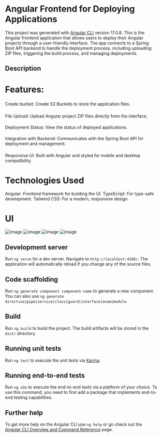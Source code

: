 # Angular Frontend for Deploying Applications

This project was generated with [Angular CLI](https://github.com/angular/angular-cli) version 17.0.8.
This is the Angular frontend application that allows users to deploy their Angular projects through a user-friendly interface. The app connects to a Spring Boot API backend to handle the deployment process, including uploading ZIP files, triggering the build process, and managing deployments.

## Description
  # Features:
  
   ###
   Create bucket: Create S3 Buckets to store the application files.
   ###
   File Upload: Upload Angular project ZIP files directly from the interface.
   ####
   Deployment Status: View the status of deployed applications.
   ####
   Integration with Backend: Communicates with the Spring Boot API for deployment and management.
   ###
   Responsive UI: Built with Angular and styled for mobile and desktop compatibility.

  # Technologies Used
  Angular: Frontend framework for building the UI.
  TypeScript: For type-safe development.
  Tailwind CSS: For a modern, responsive design.

  # UI
  ![image](https://github.com/user-attachments/assets/54815d26-486e-4997-9703-cbe91c30997a)
  ![image](https://github.com/user-attachments/assets/611d59e3-2ff5-49ab-888d-c4efdb306dae)
  ![image](https://github.com/user-attachments/assets/7932b064-285e-4fbd-8338-95b16e93e73b)
  ![image](https://github.com/user-attachments/assets/a7a24a4b-673f-427a-aa03-de9f46d5410a)




## Development server

Run `ng serve` for a dev server. Navigate to `http://localhost:4200/`. The application will automatically reload if you change any of the source files.

## Code scaffolding

Run `ng generate component component-name` to generate a new component. You can also use `ng generate directive|pipe|service|class|guard|interface|enum|module`.

## Build

Run `ng build` to build the project. The build artifacts will be stored in the `dist/` directory.

## Running unit tests

Run `ng test` to execute the unit tests via [Karma](https://karma-runner.github.io).

## Running end-to-end tests

Run `ng e2e` to execute the end-to-end tests via a platform of your choice. To use this command, you need to first add a package that implements end-to-end testing capabilities.

## Further help

To get more help on the Angular CLI use `ng help` or go check out the [Angular CLI Overview and Command Reference](https://angular.io/cli) page.
